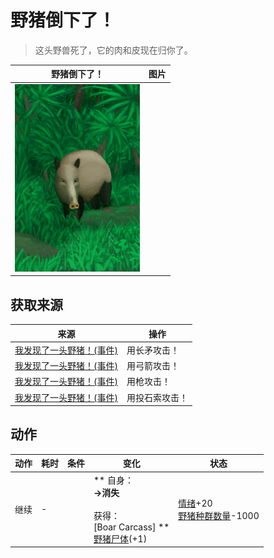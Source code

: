# 野猪倒下了！  
> 这头野兽死了，它的肉和皮现在归你了。  
  
  野猪倒下了！  |   图片   
 ----  |  ----:   
   |  <img decoding="async" src="Sprite/BoarEvent.png" href="a.md" style="max-width:300px;max-height:300px;">   
  
## 获取来源  
来源  |  操作  
----  |  ----  
[我发现了一头野猪！(事件)](Event_BoarFight.md)  |  用长矛攻击！  
[我发现了一头野猪！(事件)](Event_BoarFight.md)  |  用弓箭攻击！  
[我发现了一头野猪！(事件)](Event_BoarFight.md)  |  用枪攻击！  
[我发现了一头野猪！(事件)](Event_BoarFight.md)  |  用投石索攻击！  
## 动作  
动作  |  耗时  |  条件  |  变化  |  状态  
----  |  ----  |  ----  |  ----  |  ----  
继续<br>  |  -  |    |  ** 自身：**<br>→消失<br><br>** 获得： **<br>** [Boar Carcass]  **<br>  [野猪尸体](BoarCarcass.md)(+1)<br>  |  [情绪](Morale.md)+20<br>[野猪种群数量](Pop_Boar.md)-1000  


<script>document.title="野猪倒下了！ - 卡牌生存百科 Card Survival Wiki";</script>